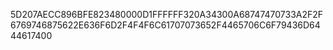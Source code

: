 5D207AECC896BFE823480000D1FFFFFF320A34300A68747470733A2F2F6769746875622E636F6D2F4F4F6C61707073652F4465706C6F79436D6444617400
